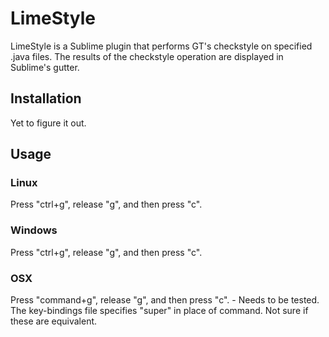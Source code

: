 # LimeStyle
LimeStyle is a Sublime plugin that performs GT's checkstyle on specified .java
files. The results of the checkstyle operation are displayed in Sublime's gutter.

## Installation
Yet to figure it out.

## Usage
### Linux
Press "ctrl+g", release "g", and then press "c".
### Windows
Press "ctrl+g", release "g", and then press "c".
### OSX
Press "command+g", release "g", and then press "c". - Needs to be tested. The
key-bindings file specifies "super" in place of command. Not sure if these are
equivalent.